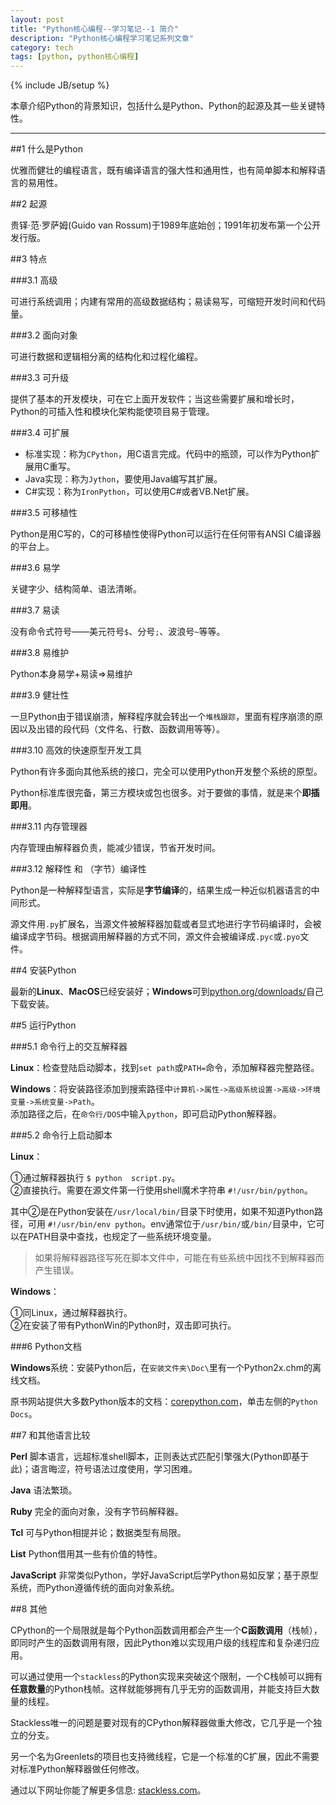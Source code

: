 ```yaml
---
layout: post
title: "Python核心编程--学习笔记--1 简介"
description: "Python核心编程学习笔记系列文章"
category: tech
tags: [python, python核心编程]
---
```

{% include JB/setup %}

本章介绍Python的背景知识，包括什么是Python、Python的起源及其一些关键特性。

<!--break-->

---

##1 什么是Python

优雅而健壮的编程语言，既有编译语言的强大性和通用性，也有简单脚本和解释语言的易用性。

##2 起源

贵铎·范·罗萨姆(Guido van Rossum)于1989年底始创；1991年初发布第一个公开发行版。

##3 特点

###3.1 高级

可进行系统调用；内建有常用的高级数据结构；易读易写，可缩短开发时间和代码量。

###3.2 面向对象

可进行数据和逻辑相分离的结构化和过程化编程。

###3.3 可升级　　

提供了基本的开发模块，可在它上面开发软件；当这些需要扩展和增长时，Python的可插入性和模块化架构能使项目易于管理。

###3.4 可扩展　　

- 标准实现：称为`CPython`，用C语言完成。代码中的瓶颈，可以作为Python扩展用C重写。   
- Java实现：称为`Jython`，要使用Java编写其扩展。   
- C#实现：称为`IronPython`，可以使用C#或者VB.Net扩展。

###3.5 可移植性　　

Python是用C写的，C的可移植性使得Python可以运行在任何带有ANSI C编译器的平台上。

###3.6 易学

关键字少、结构简单、语法清晰。

###3.7 易读　　

没有命令式符号——美元符号`$`、分号`;`、波浪号`~`等等。

###3.8 易维护

Python本身易学+易读=>易维护

###3.9 健壮性　　

一旦Python由于错误崩溃，解释程序就会转出一个`堆栈跟踪`，里面有程序崩溃的原因以及出错的段代码（文件名、行数、函数调用等等）。

###3.10 高效的快速原型开发工具　　

Python有许多面向其他系统的接口，完全可以使用Python开发整个系统的原型。

Python标准库很完备，第三方模块或包也很多。对于要做的事情，就是来个**即插即用**。

###3.11 内存管理器

内存管理由解释器负责，能减少错误，节省开发时间。

###3.12 解释性 和 （字节）编译性

Python是一种解释型语言，实际是**字节编译**的，结果生成一种近似机器语言的中间形式。

源文件用`.py`扩展名，当源文件被解释器加载或者显式地进行字节码编译时，会被编译成字节码。根据调用解释器的方式不同，源文件会被编译成`.pyc`或`.pyo`文件。

##4 安装Python

最新的**Linux**、**MacOS**已经安装好；**Windows**可到[python.org/downloads/](http://python.org/downloads/)自己下载安装。

##5 运行Python

###5.1 命令行上的交互解释器

**Linux**：检查登陆启动脚本，找到`set path`或`PATH=`命令，添加解释器完整路径。

**Windows**：将安装路径添加到搜索路径中`计算机->属性->高级系统设置->高级->环境变量->系统变量->Path`。   
添加路径之后，在`命令行/DOS`中输入`python`，即可启动Python解释器。

###5.2 命令行上启动脚本

**Linux**：

①通过解释器执行 `$ python  script.py`。   
②直接执行。需要在源文件第一行使用shell魔术字符串 `#!/usr/bin/python`。   

其中②是在Python安装在`/usr/local/bin/`目录下时使用，如果不知道Python路径，可用 `#!/usr/bin/env python`。env通常位于`/usr/bin/`或`/bin/`目录中，它可以在PATH目录中查找，也规定了一些系统环境变量。

> 如果将解释器路径写死在脚本文件中，可能在有些系统中因找不到解释器而产生错误。

**Windows**：

①同Linux，通过解释器执行。   
②在安装了带有PythonWin的Python时，双击即可执行。

###6 Python文档

**Windows**系统：安装Python后，在`安装文件夹\Doc\`里有一个Python2x.chm的离线文档。

原书网站提供大多数Python版本的文档：[corepython.com](http://corepython.com)，单击左侧的`Python Docs`。

##7 和其他语言比较

**Perl** 脚本语言，远超标准shell脚本，正则表达式匹配引擎强大(Python即基于此)；语言晦涩，符号语法过度使用，学习困难。

**Java** 语法繁琐。

**Ruby** 完全的面向对象，没有字节码解释器。

**Tcl**  可与Python相提并论；数据类型有局限。

**List** Python借用其一些有价值的特性。

**JavaScript** 非常类似Python，学好JavaScript后学Python易如反掌；基于原型系统，而Python遵循传统的面向对象系统。

##8 其他

CPython的一个局限就是每个Python函数调用都会产生一个**C函数调用**（栈帧），即同时产生的函数调用有限，因此Python难以实现用户级的线程库和复杂递归应用。

可以通过使用一个`stackless`的Python实现来突破这个限制，一个C栈帧可以拥有**任意数量**的Python栈帧。这样就能够拥有几乎无穷的函数调用，并能支持巨大数量的线程。

Stackless唯一的问题是要对现有的CPython解释器做重大修改，它几乎是一个独立的分支。

另一个名为Greenlets的项目也支持微线程，它是一个标准的C扩展，因此不需要对标准Python解释器做任何修改。

通过以下网址你能了解更多信息: [stackless.com](http://stackless.com)。

